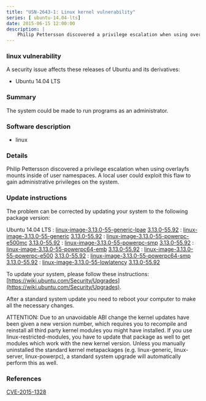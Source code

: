 ```yaml
---
title: "USN-2643-1: Linux kernel vulnerability"
series: [ ubuntu-14.04-lts]
date: 2015-06-15 12:00:00
description: |
    Philip Pettersson discovered a privilege escalation when using overlayfs mounts inside of user namespaces. A local user could exploit this flaw to gain administrative privileges on the system. 
--- 
```

 
 


### linux vulnerability

A security issue affects these releases of Ubuntu and its derivatives:

* Ubuntu 14.04 LTS

### Summary

The system could be made to run programs as an administrator. 

### Software description

* linux 

### Details

Philip Pettersson discovered a privilege escalation when using overlayfs mounts inside of user namespaces. A local user could exploit this flaw to gain administrative privileges on the system. 

### Update instructions

The problem can be corrected by updating your system to the following package version:

Ubuntu 14.04 LTS
 : [linux-image-3.13.0-55-generic-lpae](https://launchpad.net/ubuntu/+source/linux) <span> [3.13.0-55.92](https://launchpad.net/ubuntu/+source/linux/3.13.0-55.92) </span> 
 : [linux-image-3.13.0-55-generic](https://launchpad.net/ubuntu/+source/linux) <span> [3.13.0-55.92](https://launchpad.net/ubuntu/+source/linux/3.13.0-55.92) </span> 
 : [linux-image-3.13.0-55-powerpc-e500mc](https://launchpad.net/ubuntu/+source/linux) <span> [3.13.0-55.92](https://launchpad.net/ubuntu/+source/linux/3.13.0-55.92) </span> 
 : [linux-image-3.13.0-55-powerpc-smp](https://launchpad.net/ubuntu/+source/linux) <span> [3.13.0-55.92](https://launchpad.net/ubuntu/+source/linux/3.13.0-55.92) </span> 
 : [linux-image-3.13.0-55-powerpc64-emb](https://launchpad.net/ubuntu/+source/linux) <span> [3.13.0-55.92](https://launchpad.net/ubuntu/+source/linux/3.13.0-55.92) </span> 
 : [linux-image-3.13.0-55-powerpc-e500](https://launchpad.net/ubuntu/+source/linux) <span> [3.13.0-55.92](https://launchpad.net/ubuntu/+source/linux/3.13.0-55.92) </span> 
 : [linux-image-3.13.0-55-powerpc64-smp](https://launchpad.net/ubuntu/+source/linux) <span> [3.13.0-55.92](https://launchpad.net/ubuntu/+source/linux/3.13.0-55.92) </span> 
 : [linux-image-3.13.0-55-lowlatency](https://launchpad.net/ubuntu/+source/linux) <span> [3.13.0-55.92](https://launchpad.net/ubuntu/+source/linux/3.13.0-55.92) </span> 

To update your system, please follow these instructions: [https://wiki.ubuntu.com/Security/Upgrades](https://wiki.ubuntu.com/Security/Upgrades).

After a standard system update you need to reboot your computer to make all the necessary changes.

ATTENTION: Due to an unavoidable ABI change the kernel updates have been given a new version number, which requires you to recompile and reinstall all third party kernel modules you might have installed. If you use linux-restricted-modules, you have to update that package as well to get modules which work with the new kernel version. Unless you manually uninstalled the standard kernel metapackages (e.g. linux-generic, linux-server, linux-powerpc), a standard system upgrade will automatically perform this as well. 

### References

 
 [CVE-2015-1328](http://people.ubuntu.com/~ubuntu-security/cve/CVE-2015-1328)
 


